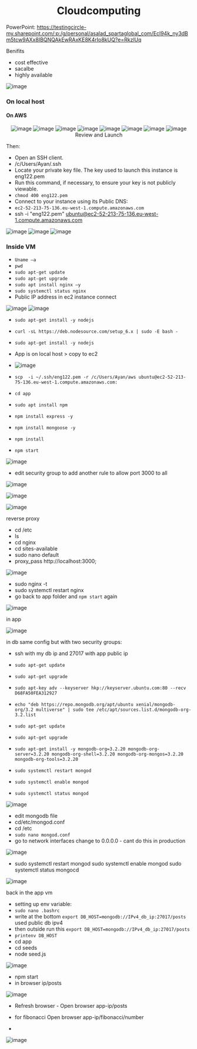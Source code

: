 <div align="center">

# Cloudcomputing
  </div>
  
 PowerPoint: 
https://testingcircle-my.sharepoint.com/:p:/g/personal/asalad_spartaglobal_com/Ecl94k_ny3dBm5tcw9AXx8IBQNQAkEwRAxKE8K4rIo8kUQ?e=RkzlUq
 
 Benifits 
 - cost effective
 - sacalbe
 - highly available 
 
 ![image](https://user-images.githubusercontent.com/104793540/185408317-24a0f52b-f2d7-48fe-8c82-36bee0733e22.png)


### On local host 

#### On AWS

<div align="center">
  
![image](https://user-images.githubusercontent.com/104793540/185448666-63595b2b-530c-439e-bb9a-483115eddc51.png)
![image](https://user-images.githubusercontent.com/104793540/185448828-8e82c3a2-74c3-43cb-9fd4-b314379849a2.png)
![image](https://user-images.githubusercontent.com/104793540/185448957-d5823f02-46a5-47ca-bbb7-8974d16c9f78.png)
![image](https://user-images.githubusercontent.com/104793540/185449268-b5bdbc89-100a-4492-984b-928f77816059.png)
![image](https://user-images.githubusercontent.com/104793540/185449416-5e55df12-27cc-4653-bfd7-ac43e1932491.png)
![image](https://user-images.githubusercontent.com/104793540/185449473-00a7ee80-6b8e-45bf-8927-e225cf9b9d1a.png)
![image](https://user-images.githubusercontent.com/104793540/185449540-1719ba44-196f-43bd-8133-2a125f4855c6.png)
![image](https://user-images.githubusercontent.com/104793540/185449680-eac82c52-9d6b-414d-a116-6f4ad38e186e.png)
Review and Launch 
 </div>
 
Then:
- Open an SSH client.
- /c/Users/Ayan/.ssh
- Locate your private key file. The key used to launch this instance is eng122.pem
- Run this command, if necessary, to ensure your key is not publicly viewable.
- `chmod 400 eng122.pem`
- Connect to your instance using its Public DNS:
- `ec2-52-213-75-136.eu-west-1.compute.amazonaws.com`
- ssh -i "eng122.pem" ubuntu@ec2-52-213-75-136.eu-west-1.compute.amazonaws.com

![image](https://user-images.githubusercontent.com/104793540/185450230-0cca1290-ec53-444e-9c8b-69ebd5751b58.png)
![image](https://user-images.githubusercontent.com/104793540/185450141-261c8cf1-2cf0-472e-9e00-5c430083b315.png)
![image](https://user-images.githubusercontent.com/104793540/185450021-42fdb86c-ce08-4ca9-8095-3eecee9f8e5d.png)

### Inside VM
- `Uname –a` 
- `pwd`
- `sudo apt-get update`
- `sudo apt-get upgrade`
- `sudo apt install nginx –y`
- `sudo systemctl status nginx`
- Public IP address in ec2 instance connect

![image](https://user-images.githubusercontent.com/104793540/185434066-7a031485-3666-498d-8781-1409d624a3d2.png)
![image](https://user-images.githubusercontent.com/104793540/185434946-10aec777-ae1b-411c-9537-5a3c545dd974.png)


- `sudo apt-get install -y nodejs`
- `curl -sL https://deb.nodesource.com/setup_6.x | sudo -E bash -`
- `sudo apt-get install -y nodejs`

- App is on local host > copy to ec2 

- ![image](https://user-images.githubusercontent.com/104793540/185432100-73946bb0-7174-4c00-b537-71c1b2a7988b.png)

- `scp  -i ~/.ssh/eng122.pem -r /c/Users/Ayan/aws ubuntu@ec2-52-213-75-136.eu-west-1.compute.amazonaws.com:`


- `cd app`
- `sudo apt install npm`
- `npm install express -y`
- `npm install mongoose -y`
- `npm install`
- `npm start`

![image](https://user-images.githubusercontent.com/104793540/185433908-f60bd2f3-e64b-4d61-8540-2bcd7d6852bf.png)

- edit security group to add another rule to allow port 3000 to all

![image](https://user-images.githubusercontent.com/104793540/185447994-e37a2989-6ef7-46ce-a329-65339f2e7204.png)

![image](https://user-images.githubusercontent.com/104793540/185448188-c5bc53d3-d835-413e-9b70-8c17c682172f.png)

![image](https://user-images.githubusercontent.com/104793540/185448262-a3b10648-30c3-4e1e-8fa8-b28c2d2956ef.png)

reverse proxy 
- cd /etc
- ls
- cd nginx
- cd sites-available
- sudo nano default
- proxy_pass http://localhost:3000;

![image](https://user-images.githubusercontent.com/104793540/185452344-3e82169d-37a1-4cd9-83c2-50418312055f.png)

- sudo nginx -t
- sudo systemctl restart nginx
- go back to app folder and `npm start` again

![image](https://user-images.githubusercontent.com/104793540/185453023-57ca411a-a4ff-4b0a-993b-6af3a11cbc68.png)

in app 


![image](https://user-images.githubusercontent.com/104793540/185651951-fccd4a0b-01c5-4143-9463-3604d335dba8.png)

in db 
same config but with two security groups:
- ssh with my db ip and 27017 with app public ip


- `sudo apt-get update` 
- `sudo apt-get upgrade` 
- `sudo apt-key adv --keyserver hkp://keyserver.ubuntu.com:80 --recv D68FA50FEA312927`
- `echo "deb https://repo.mongodb.org/apt/ubuntu xenial/mongodb-org/3.2 multiverse" | sudo tee /etc/apt/sources.list.d/mongodb-org-3.2.list`
- `sudo apt-get update` 
- `sudo apt-get upgrade`
- `sudo apt-get install -y mongodb-org=3.2.20 mongodb-org-server=3.2.20 mongodb-org-shell=3.2.20 mongodb-org-mongos=3.2.20 mongodb-org-tools=3.2.20`
- `sudo systemctl restart mongod`
- `sudo systemctl enable mongod`
- `sudo systemctl status mongod`

![image](https://user-images.githubusercontent.com/104793540/185644311-d674444d-f0f6-49f4-97ce-a91d5cf9c1d5.png)

- edit mongodb file 
- cd/etc/mongod.conf 
- cd /etc 
- `sudo nano mongod.conf`
- go to network interfaces change to 0.0.0.0 - cant do this in production

![image](https://user-images.githubusercontent.com/104793540/185644887-4f65cf74-2bab-4af7-94c1-c1f08ce9d26e.png)

- sudo systemctl restart mongod sudo systemctl enable mongod sudo systemctl status mongocd

![image](https://user-images.githubusercontent.com/104793540/185651032-91c6c344-d6a3-4ddf-b518-9320e82080be.png)

back in the app vm 
- setting up env variable:
- `sudo nano .bashrc`
- write at the bottom `export DB_HOST=mongodb://IPv4_db_ip:27017/posts`
used public db ipv4
- then outside run this `export DB_HOST=mongodb://IPv4_db_ip:27017/posts`
- `printenv DB_HOST`
- cd app 
- cd seeds 
- node seed.js 

![image](https://user-images.githubusercontent.com/104793540/186475080-11deb744-7051-4f77-91d0-a0d1e9160a15.png)

- npm start 
- in browser ip/posts

![image](https://user-images.githubusercontent.com/104793540/186475362-54d5cb70-d44e-486f-9765-5ae1a3d19d7c.png)

- Refresh browser - Open browser app-ip/posts

- for fibonacci Open browser app-ip/fibonacci/number
- 
![image](https://user-images.githubusercontent.com/104793540/186477010-4ec0cf85-015e-4a56-a4b8-073874e665aa.png)

